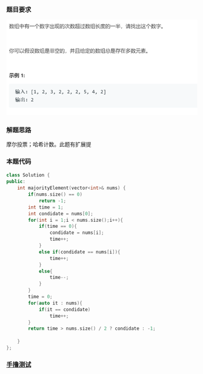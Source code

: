### 题目要求

![](pic/offer39.png)

### 解题思路

摩尔投票；哈希计数。此题有扩展提

### 本题代码

```c++
class Solution {
public:
    int majorityElement(vector<int>& nums) {
        if(nums.size() == 0)
            return -1;
        int time = 1;
        int condidate = nums[0];
        for(int i = 1;i < nums.size();i++){
            if(time == 0){
                condidate = nums[i];
                time++;
            }
            else if(condidate == nums[i]){
                time++;
            }
            else{
                time--;
            }
        }
        time = 0;
        for(auto it : nums){
            if(it == condidate)
                time++;
        }
        return time > nums.size() / 2 ? condidate : -1;

    }
};
```

### [手撸测试](https://leetcode-cn.com/problems/shu-zu-zhong-chu-xian-ci-shu-chao-guo-yi-ban-de-shu-zi-lcof/)  

